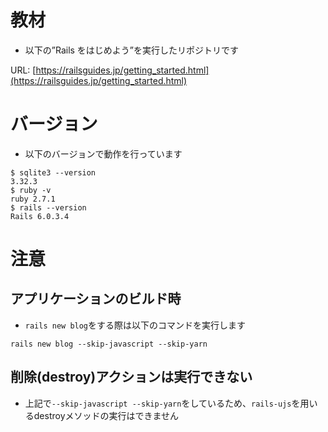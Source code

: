 # 教材
- 以下の”Rails をはじめよう”を実行したリポジトリです

URL: [https://railsguides.jp/getting_started.html](https://railsguides.jp/getting_started.html)

# バージョン
- 以下のバージョンで動作を行っています

```
$ sqlite3 --version
3.32.3
$ ruby -v
ruby 2.7.1
$ rails --version
Rails 6.0.3.4
```

# 注意
## アプリケーションのビルド時
- `rails new blog`をする際は以下のコマンドを実行します

```
rails new blog --skip-javascript --skip-yarn
```

## 削除(destroy)アクションは実行できない
- 上記で`--skip-javascript --skip-yarn`をしているため、`rails-ujs`を用いるdestroyメソッドの実行はできません
